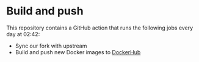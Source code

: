 # Build and push
This repository contains a GitHub action that runs the following jobs every day at 02:42:

- Sync our fork with upstream
- Build and push new Docker images to [DockerHub](https://hub.docker.com/u/signalen)
